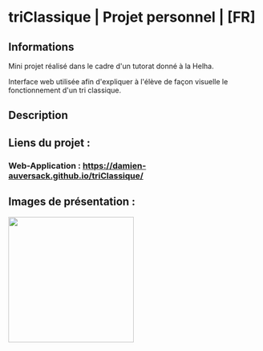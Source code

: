 # triClassique | Projet personnel | [FR]

## Informations

Mini projet réalisé dans le cadre d'un tutorat donné à la Helha. 

Interface web utilisée afin d'expliquer à l'élève de façon visuelle le fonctionnement d'un tri classique.

## Description

## Liens du projet :

### Web-Application : https://damien-auversack.github.io/triClassique/

## Images de présentation :

<div>
<img align=top src="" width="250px">
</div>
